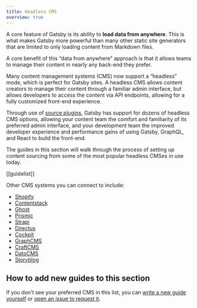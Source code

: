 ```yaml
---
title: Headless CMS
overview: true
---
```


A core feature of Gatsby is its ability to **load data from anywhere**. This is what makes Gatsby more powerful than many other static site generators that are limited to only loading content from Markdown files.

A core benefit of this “data from anywhere” approach is that it allows teams to manage their content in nearly any back-end they prefer.

Many content management systems (CMS) now support a “headless” mode, which is perfect for Gatsby sites. A headless CMS allows content creators to manage their content through a familiar admin interface, but allows developers to access the content via API endpoints, allowing for a fully customized front-end experience.

Through use of [source plugins](/plugins/?=source), Gatsby has support for dozens of headless CMS options, allowing your content team the comfort and familiarity of its preferred admin interface, and your development team the improved developer experience and performance gains of using Gatsby, GraphQL, and React to build the front-end.

The guides in this section will walk through the process of setting up content sourcing from some of the most popular headless CMSes in use today.

[[guidelist]]

Other CMS systems you can connect to include:

* [Shopify](https://www.gatsbyjs.org/packages/gatsby-source-shopify/?=gatsby-source-)
* [Contentstack](https://www.gatsbyjs.org/packages/gatsby-source-contentstack/?=gatsby-source-)
* [Ghost](https://www.gatsbyjs.org/packages/gatsby-source-ghost/?=gatsby-source-)
* [Prismic](https://www.gatsbyjs.org/packages/gatsby-source-prismic/?=gatsby-source-)
* [Strapi](https://www.gatsbyjs.org/packages/gatsby-source-strapi/?=gatsby-source-)
* [Directus](https://www.gatsbyjs.org/packages/gatsby-source-directus/?=gatsby-source-)
* [Cockpit](https://www.gatsbyjs.org/packages/gatsby-plugin-cockpit/?=gatsby-source-)
* [GraphCMS](https://www.gatsbyjs.org/packages/gatsby-source-graphcms-beta-patch/?=gatsby-source-)
* [CraftCMS](https://www.gatsbyjs.org/packages/gatsby-source-craftcms/?=gatsby-source-)
* [DatoCMS](https://www.gatsbyjs.org/packages/gatsby-source-datocms/?=gatsby-source-)
* [Storyblog](https://www.gatsbyjs.org/packages/gatsby-source-storyblok/?=gatsby-source-)

## How to add new guides to this section

If you don’t see your preferred CMS in this list, you can [write a new guide yourself](/docs/how-to-contribute/) or [open an issue to request it](https://github.com/gatsbyjs/gatsby/issues/new/choose).
